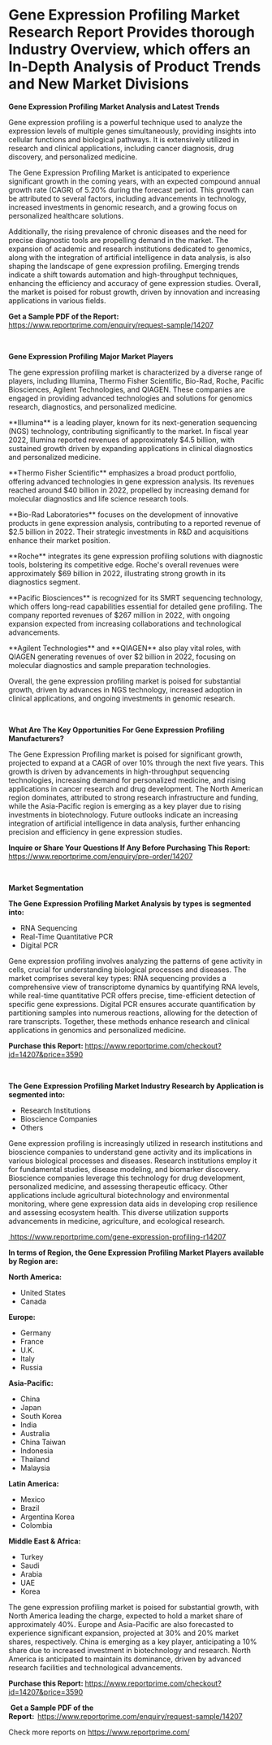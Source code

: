 <p><h1>Gene Expression Profiling Market Research Report Provides thorough Industry Overview, which offers an In-Depth Analysis of Product Trends and New Market Divisions</h1></p><p><strong>Gene Expression Profiling Market Analysis and Latest Trends</strong></p>
<p><p>Gene expression profiling is a powerful technique used to analyze the expression levels of multiple genes simultaneously, providing insights into cellular functions and biological pathways. It is extensively utilized in research and clinical applications, including cancer diagnosis, drug discovery, and personalized medicine.</p><p>The Gene Expression Profiling Market is anticipated to experience significant growth in the coming years, with an expected compound annual growth rate (CAGR) of 5.20% during the forecast period. This growth can be attributed to several factors, including advancements in technology, increased investments in genomic research, and a growing focus on personalized healthcare solutions. </p><p>Additionally, the rising prevalence of chronic diseases and the need for precise diagnostic tools are propelling demand in the market. The expansion of academic and research institutions dedicated to genomics, along with the integration of artificial intelligence in data analysis, is also shaping the landscape of gene expression profiling. Emerging trends indicate a shift towards automation and high-throughput techniques, enhancing the efficiency and accuracy of gene expression studies. Overall, the market is poised for robust growth, driven by innovation and increasing applications in various fields.</p></p>
<p><strong>Get a Sample PDF of the Report:&nbsp;</strong> <a href="https://www.reportprime.com/enquiry/request-sample/14207?utm_campaign=2796&utm_medium=2&utm_source=Github&utm_content=ia&utm_term=20032025&utm_id=gene-expression-profiling">https://www.reportprime.com/enquiry/request-sample/14207</a></p>
<p>&nbsp;</p>
<p><strong>Gene Expression Profiling Major Market Players</strong></p>
<p><p>The gene expression profiling market is characterized by a diverse range of players, including Illumina, Thermo Fisher Scientific, Bio-Rad, Roche, Pacific Biosciences, Agilent Technologies, and QIAGEN. These companies are engaged in providing advanced technologies and solutions for genomics research, diagnostics, and personalized medicine.</p><p>**Illumina** is a leading player, known for its next-generation sequencing (NGS) technology, contributing significantly to the market. In fiscal year 2022, Illumina reported revenues of approximately $4.5 billion, with sustained growth driven by expanding applications in clinical diagnostics and personalized medicine.</p><p>**Thermo Fisher Scientific** emphasizes a broad product portfolio, offering advanced technologies in gene expression analysis. Its revenues reached around $40 billion in 2022, propelled by increasing demand for molecular diagnostics and life science research tools.</p><p>**Bio-Rad Laboratories** focuses on the development of innovative products in gene expression analysis, contributing to a reported revenue of $2.5 billion in 2022. Their strategic investments in R&D and acquisitions enhance their market position.</p><p>**Roche** integrates its gene expression profiling solutions with diagnostic tools, bolstering its competitive edge. Roche's overall revenues were approximately $69 billion in 2022, illustrating strong growth in its diagnostics segment.</p><p>**Pacific Biosciences** is recognized for its SMRT sequencing technology, which offers long-read capabilities essential for detailed gene profiling. The company reported revenues of $267 million in 2022, with ongoing expansion expected from increasing collaborations and technological advancements.</p><p>**Agilent Technologies** and **QIAGEN** also play vital roles, with QIAGEN generating revenues of over $2 billion in 2022, focusing on molecular diagnostics and sample preparation technologies.</p><p>Overall, the gene expression profiling market is poised for substantial growth, driven by advances in NGS technology, increased adoption in clinical applications, and ongoing investments in genomic research.</p></p>
<p>&nbsp;</p>
<p><strong>What Are The Key Opportunities For Gene Expression Profiling Manufacturers?</strong></p>
<p><p>The Gene Expression Profiling market is poised for significant growth, projected to expand at a CAGR of over 10% through the next five years. This growth is driven by advancements in high-throughput sequencing technologies, increasing demand for personalized medicine, and rising applications in cancer research and drug development. The North American region dominates, attributed to strong research infrastructure and funding, while the Asia-Pacific region is emerging as a key player due to rising investments in biotechnology. Future outlooks indicate an increasing integration of artificial intelligence in data analysis, further enhancing precision and efficiency in gene expression studies.</p></p>
<p><strong>Inquire or Share Your Questions If Any Before Purchasing This Report:</strong> <a href="https://www.reportprime.com/enquiry/pre-order/14207?utm_campaign=2796&utm_medium=2&utm_source=Github&utm_content=ia&utm_term=20032025&utm_id=gene-expression-profiling">https://www.reportprime.com/enquiry/pre-order/14207</a></p>
<p>&nbsp;</p>
<p><strong>Market Segmentation</strong></p>
<p><strong>The Gene Expression Profiling Market Analysis by types is segmented into:</strong></p>
<p><ul><li>RNA Sequencing</li><li>Real-Time Quantitative PCR</li><li>Digital PCR</li></ul></p>
<p><p>Gene expression profiling involves analyzing the patterns of gene activity in cells, crucial for understanding biological processes and diseases. The market comprises several key types: RNA sequencing provides a comprehensive view of transcriptome dynamics by quantifying RNA levels, while real-time quantitative PCR offers precise, time-efficient detection of specific gene expressions. Digital PCR ensures accurate quantification by partitioning samples into numerous reactions, allowing for the detection of rare transcripts. Together, these methods enhance research and clinical applications in genomics and personalized medicine.</p></p>
<p><strong>Purchase this Report:&nbsp;</strong><a href="https://www.reportprime.com/checkout?id=14207&price=3590&utm_campaign=2796&utm_medium=2&utm_source=Github&utm_content=ia&utm_term=20032025&utm_id=gene-expression-profiling">https://www.reportprime.com/checkout?id=14207&price=3590</a></p>
<p>&nbsp;</p>
<p><strong>The Gene Expression Profiling Market Industry Research by Application is segmented into:</strong></p>
<p><ul><li>Research Institutions</li><li>Bioscience Companies</li><li>Others</li></ul></p>
<p><p>Gene expression profiling is increasingly utilized in research institutions and bioscience companies to understand gene activity and its implications in various biological processes and diseases. Research institutions employ it for fundamental studies, disease modeling, and biomarker discovery. Bioscience companies leverage this technology for drug development, personalized medicine, and assessing therapeutic efficacy. Other applications include agricultural biotechnology and environmental monitoring, where gene expression data aids in developing crop resilience and assessing ecosystem health. This diverse utilization supports advancements in medicine, agriculture, and ecological research.</p></p>
<p><a href="https://www.reportprime.com/gene-expression-profiling-r14207?utm_campaign=2796&utm_medium=2&utm_source=Github&utm_content=ia&utm_term=20032025&utm_id=gene-expression-profiling">&nbsp;https://www.reportprime.com/gene-expression-profiling-r14207</a></p>
<p><strong>In terms of Region, the Gene Expression Profiling Market Players available by Region are:</strong></p>
<p>
    <p> <strong> North America: </strong>
        <ul>
            <li>United States</li>
            <li>Canada</li>
        </ul>
        </p> 
    <p> <strong> Europe: </strong>
        <ul>
            <li>Germany</li>
            <li>France</li>
            <li>U.K.</li>
            <li>Italy</li>
            <li>Russia</li>
        </ul>
        </p> 
    <p> <strong> Asia-Pacific: </strong>
        <ul>
            <li>China</li>
            <li>Japan</li>
            <li>South Korea</li>
            <li>India</li>
            <li>Australia</li>
            <li>China Taiwan</li>
            <li>Indonesia</li>
            <li>Thailand</li>
            <li>Malaysia</li>
        </ul>
        </p> 
    <p> <strong> Latin America: </strong>
        <ul>
            <li>Mexico</li>
            <li>Brazil</li>
            <li>Argentina Korea</li>
            <li>Colombia</li>
        </ul>
        </p> 
    <p> <strong> Middle East & Africa: </strong>
        <ul>
            <li>Turkey</li>
            <li>Saudi</li>
            <li>Arabia</li>
            <li>UAE</li>
            <li>Korea</li>
        </ul>
    </p>
    </p>
<p><p>The gene expression profiling market is poised for substantial growth, with North America leading the charge, expected to hold a market share of approximately 40%. Europe and Asia-Pacific are also forecasted to experience significant expansion, projected at 30% and 20% market shares, respectively. China is emerging as a key player, anticipating a 10% share due to increased investment in biotechnology and research. North America is anticipated to maintain its dominance, driven by advanced research facilities and technological advancements.</p></p>
<p><strong>Purchase this Report: </strong><a href="https://www.reportprime.com/checkout?id=14207&price=3590&utm_campaign=2796&utm_medium=2&utm_source=Github&utm_content=ia&utm_term=20032025&utm_id=gene-expression-profiling">https://www.reportprime.com/checkout?id=14207&price=3590</a></p>
<p>&nbsp;<strong>Get a Sample PDF of the Report:&nbsp;&nbsp;</strong><a href="https://www.reportprime.com/enquiry/request-sample/14207?utm_campaign=2796&utm_medium=2&utm_source=Github&utm_content=ia&utm_term=20032025&utm_id=gene-expression-profiling">https://www.reportprime.com/enquiry/request-sample/14207</a></p>
<p><strong></strong></p>
<p>Check more reports on <a href="https://www.reportprime.com/?utm_campaign=2796&utm_medium=2&utm_source=Github&utm_content=ia&utm_term=20032025&utm_id=gene-expression-profiling">https://www.reportprime.com/</a></p>